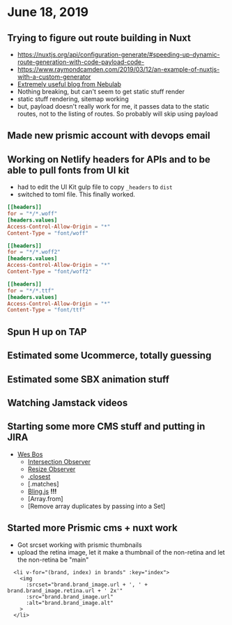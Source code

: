 # June 18, 2019

## Trying to figure out route building in Nuxt
- https://nuxtjs.org/api/configuration-generate/#speeding-up-dynamic-route-generation-with-code-payload-code-
- https://www.raymondcamden.com/2019/03/12/an-example-of-nuxtjs-with-a-custom-generator
- [Extremely useful blog from Nebulab](https://nebulab.it/blog/create-fast-nuxtjs-website-prismic/)
- Nothing breaking, but can't seem to get static stuff render
- static stuff rendering, sitemap working
- but, payload doesn't really work for me, it passes data to the static routes, not to the listing of routes. So probably will skip using payload

## Made new prismic account with devops email

## Working on Netlify headers for APIs and to be able to pull fonts from UI kit
- had to edit the UI Kit gulp file to copy `_headers` to `dist`
- switched to toml file. This finally worked.

```toml
[[headers]]
for = "*/*.woff"
[headers.values]
Access-Control-Allow-Origin = "*"
Content-Type = "font/woff"

[[headers]]
for = "*/*.woff2"
[headers.values]
Access-Control-Allow-Origin = "*"
Content-Type = "font/woff2"

[[headers]]
for = "*/*.ttf"
[headers.values]
Access-Control-Allow-Origin = "*"
Content-Type = "font/ttf"
```

## Spun H up on TAP

## Estimated some Ucommerce, totally guessing

## Estimated some SBX animation stuff

## Watching Jamstack videos

## Starting some more CMS stuff and putting in JIRA
- [Wes Bos](https://www.youtube.com/watch?v=pws4qzGn5ak)
  - [Intersection Observer](https://developer.mozilla.org/en-US/docs/Web/API/Intersection_Observer_API)
  - [Resize Observer](https://developer.mozilla.org/en-US/docs/Web/API/ResizeObserver)
  - [.closest](https://developer.mozilla.org/en-US/docs/Web/API/Element/closest)
  - [.matches]
  - [Bling.js](https://gist.github.com/ChiChou/ec48fd416abc14bdf232) **!!!**
  - [Array.from]
  - [Remove array duplicates by passing into a Set]

## Started more Prismic cms + nuxt work
- Got srcset working with prismic thumbnails
- upload the retina image, let it make a thumbnail of the non-retina and let the non-retina be "main"

```vue
  <li v-for="(brand, index) in brands" :key="index">
    <img
      :srcset="brand.brand_image.url + ', ' + brand.brand_image.retina.url + ' 2x'"
      :src="brand.brand_image.url"
      :alt="brand.brand_image.alt"
    >
  </li>
```